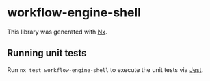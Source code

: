 # workflow-engine-shell

This library was generated with [Nx](https://nx.dev).

## Running unit tests

Run `nx test workflow-engine-shell` to execute the unit tests via [Jest](https://jestjs.io).
